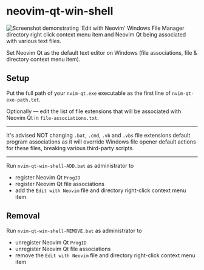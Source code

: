 # neovim-qt-win-shell
![Screenshot demonstrating 'Edit with Neovim' Windows File Manager directory right click context menu item and Neovim Qt being associated with various text files.](https://i.imgur.com/SE9ia2U.png)

Set Neovim Qt as the default text editor on Windows (file associations, file & directory context menu item).
## Setup

Put the full path of your `nvim-qt.exe` executable as the first line of `nvim-qt-exe-path.txt`.

Optionally — edit the list of file extensions that will be associated with Neovim Qt in `file-associations.txt`.

---
It's advised NOT changing `.bat`, `.cmd`, `.vb` and `.vbs` file extensions default program associations as it will override Windows file opener default actions for these files, breaking various third-party scripts.

---

Run `nvim-qt-win-shell-ADD.bat` as administrator to
- register Neovim Qt `ProgID`
- register Neovim Qt file associations
- add the `Edit with Neovim` file and directory right-click context menu item

## Removal
Run `nvim-qt-win-shell-REMOVE.bat` as administrator to
- unregister Neovim Qt `ProgID`
- unregister Neovim Qt file associations
- remove the `Edit with Neovim` file and directory right-click context menu item

